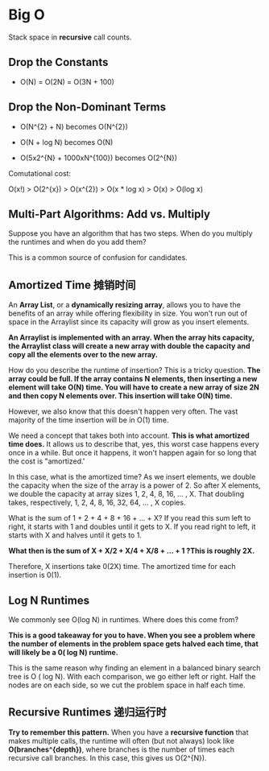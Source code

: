 # Big O

Stack space in **recursive** call counts.

## Drop the Constants

- O(N) = O(2N) = O(3N + 100)

## Drop the Non-Dominant Terms

- O(N^{2} + N) becomes O(N^{2})

- O(N + log N) becomes O(N)

- O(5x2^{N} + 1000xN^{100}) becomes O(2^{N})

Comutational cost:

O(x!) > O(2^{x}) > O(x^{2}) > O(x * log x) > O(x) > O(log x)

## Multi-Part Algorithms: Add vs. Multiply

Suppose you have an algorithm that has two steps. When do you multiply the runtimes and when do you add them?

This is a common source of confusion for  candidates.

## Amortized Time 摊销时间

An **Array List**, or a **dynamically resizing array**, allows you to have the benefits of an array while offering flexibility in size. You won't run out of space in the Arraylist since its capacity will grow as you insert elements.

**An Arraylist is implemented with an array. When the array hits capacity, the Arraylist class will create a new array with double the capacity and copy all the elements over to the new array.**

How do you describe the runtime of insertion? This is a tricky question. **The array could be full. If the array contains N elements, then inserting a new element will take O(N) time. You will have to create a new array of size 2N and then copy N elements over. This insertion will take O(N) time.**

However, we also know that this doesn't happen very often. The vast majority of the time insertion will be in O(1) time.

We need a concept that takes both into account. **This is what amortized time does.** It allows us to describe that, yes, this worst case happens every once in a while. But once it happens, it won't happen again for so long that the cost is "amortized.'

In this case, what is the amortized time? As we insert elements, we double the capacity when the size of the array is a power of 2. So after X elements, we double the capacity at array sizes 1, 2, 4, 8, 16, ... , X. That doubling takes, respectively, 1, 2, 4, 8, 16, 32, 64, ... , X copies.

What is the sum of 1 + 2 + 4 + 8 + 16 + ... + X? If you read this sum left to right, it starts with 1 and doubles until it gets to X. If you read right to left, it starts with X and halves until it gets to 1.

**What then is the sum of X + X/2 + X/4 + X/8 + ... + 1 ?This is roughly 2X.**

Therefore, X insertions take 0(2X) time. The amortized time for each insertion is 0(1).

## Log N Runtimes

We commonly see O(log N) in runtimes. Where does this  come from?

**This is a good takeaway for you to have. When you see a problem where the number of elements in the problem space gets halved each time, that will likely be a 0( log N) runtime.**

This is the same reason why finding an element in a balanced binary search tree is O ( log N). With each comparison, we go either left or right. Half the nodes are on each side, so we cut the problem space in half each time.

## Recursive Runtimes 递归运行时

**Try to remember this pattern.** When you have a **recursive function** that makes multiple calls, the runtime will often (but not always) look like **O(branches^{depth})**, where branches is the number of times each recursive call branches. In this case, this gives us O(2^{N}).
